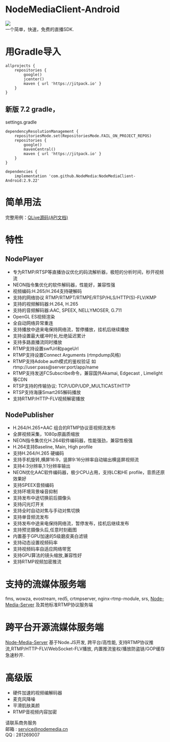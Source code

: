 # NodeMediaClient-Android
[![](https://jitpack.io/v/NodeMedia/NodeMediaClient-Android.svg)](https://jitpack.io/#NodeMedia/NodeMediaClient-Android)   
一个简单，快速，免费的直播SDK.  

# 用Gradle导入
```
allprojects {
    repositories {
        google()
        jcenter()
        maven { url 'https://jitpack.io' }
    }
}
```

## 新版 7.2 gradle，
settings.gradle

```
dependencyResolutionManagement {
    repositoriesMode.set(RepositoriesMode.FAIL_ON_PROJECT_REPOS)
    repositories {
        google()
        mavenCentral()
        maven { url 'https://jitpack.io' }
    }
}
```

```
dependencies {
    implementation 'com.github.NodeMedia:NodeMediaClient-Android:2.9.22'
```
# 简单用法
完整用例：[QLive源码](https://github.com/NodeMedia/QLive-Android)[(API文档)](https://github.com/NodeMedia/NodeMediaClient-Android/tree/2.x/docs)

# 特性
## NodePlayer
* 专为RTMP/RTSP等直播协议优化的码流解析器，极短的分析时间，秒开视频流
* NEON指令集优化的软件解码器，性能好，兼容性强
* 视频编码:H.265/H.264支持硬解码
* 支持的网络协议 RTMP/RTMPT/RTMPE/RTSP/HLS/HTTP(S)-FLV/KMP
* 支持的视频解码器:H.264, H.265
* 支持的音频解码器:AAC, SPEEX, NELLYMOSER, G.711
* OpenGL ES视频渲染
* 全自动网络异常重连
* 支持播放中途来电保持网络流，暂停播放，挂机后继续播放
* 支持设置最大缓冲时长,杜绝延迟累计
* 支持多路直播流同时播放
* RTMP支持设置swfUrl和pageUrl
* RTMP支持设置Connect Arguments (rtmpdump风格)
* RTMP支持Adobe auth模式的鉴权验证 如rtmp://user:pass@server:port/app/name
* RTMP支持发送FCSubscribe命令，兼容国外Akamai, Edgecast , Limelight 等CDN
* RTSP支持的传输协议: TCP/UDP/UDP_MULTICAST/HTTP
* RTSP支持海康Smart265解码播放
* 支持RTMP/HTTP-FLV视频解密播放

## NodePublisher
* H.264/H.265+AAC 组合的RTMP协议音视频流发布
* 全屏视频采集，1080p原画质缩放
* NEON指令集优化H.264软件编码器，性能强劲，兼容性极强
* H.264支持Baseline, Main, High profile
* 支持H.264/H.265 硬编码
* 支持手机旋转,横屏16:9，竖屏9:16分辨率自动输出横竖屏视频流
* 支持4:3分辨率,1:1分辨率输出
* NEON优化AAC软件编码器，极少CPU占用，支持LC和HE profile，音质还原效果好
* 支持SPEEX音频编码
* 支持环境背景噪音抑制
* 支持发布中途切换前后摄像头
* 支持闪光灯开关
* 支持全时自动对焦与手动对焦切换
* 支持单音频流发布
* 支持发布中途来电保持网络流，暂停发布，挂机后继续发布
* 支持预览摄像头后,任意时刻截图
* 内置基于GPU加速的5级磨皮美白滤镜
* 支持动态设置视频码率
* 支持视频码率自适应网络带宽
* 支持GPU算法的镜头缩放,兼容性好
* 支持RTMP视频加密推流

# 支持的流媒体服务端
fms, wowza, evostream, red5, crtmpserver, nginx-rtmp-module, srs, [Node-Media-Server](https://github.com/illuspas/Node-Media-Server) 及其他标准RTMP协议服务端

# 跨平台开源流媒体服务端
[Node-Media-Server](https://github.com/illuspas/Node-Media-Server) 
基于Node.JS开发, 跨平台/高性能, 支持RTMP协议推流,RTMP/HTTP-FLV/WebSocket-FLV播放, 内置推流鉴权/播放防盗链/GOP缓存急速秒开.

# 高级版
- 硬件加速的视频编解码器
- 麦克风降噪
- 平滑肌肤美颜
- RTMP音视频内容加密

请联系商务服务  
邮箱 : service@nodemedia.cn  
QQ : 281269007
